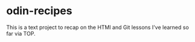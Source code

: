 # odin-recipes

This is a text project to recap on the HTMl and Git lessons I've learned so far via TOP.

